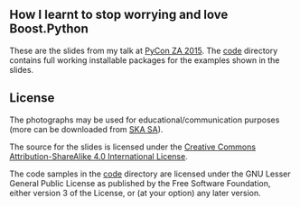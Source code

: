 How I learnt to stop worrying and love Boost.Python
---------------------------------------------------
These are the slides from my talk at [PyCon ZA 2015](https://za.pycon.org). The
[code](code) directory contains full working installable packages for the
examples shown in the slides.

License
-------
The photographs may be used for educational/communication purposes (more can be
downloaded from [SKA SA](http://www.ska.ac.za/media/visuals.php)).

The source for the slides is licensed under the [Creative Commons
Attribution-ShareAlike 4.0 International
License](http://creativecommons.org/licenses/by-sa/4.0/).

The code samples in the [code](code) directory are licensed under the GNU
Lesser General Public License as published by the Free Software Foundation,
either version 3 of the License, or (at your option) any later version.
